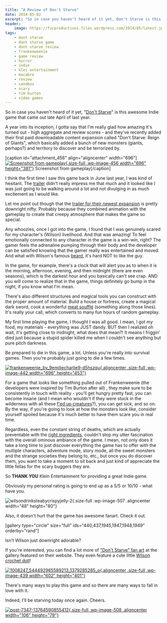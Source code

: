 ```yaml
---
title: "A Review of Don't Starve"
date: 2014-05-02
excerpt: "So in case you haven't heard of it yet, Don't Starve is this awesome Indie game that came out late April of last year."
header:
    image: https://fvcproductions.files.wordpress.com/2014/05/latest.jpeg
tags:
    - dont starve
    - dont starve game
    - dont starve review
    - frankenweenie
    - game review
    - horror
    - indie
    - klei entertainment
    - macabre
    - review
    - sandbox
    - scary
    - tim burton
    - video games
---
```


So in case you haven't heard of it yet, "[Don't
Starve](https://www.dontstarvegame.com)" is this awesome Indie game that
came out late April of last year.

A year into its inception, I gotta say that I'm really glad how amazing
it's turned out - high aggregate and review scores - and they've
recently added their first paid downloadable content expansion called
"Don't Starve: Reign of Giants", which basically added a bunch of new
monsters (giants, perhaps?) and territory to discover and be terrorized
by.

\[caption id="attachment\_456" align="aligncenter"
width="696"\][![Screenshot from
gameplay](https://fvcproductions.files.wordpress.com/2014/05/screen-shot-2014-05-02-at-6-53-20-pm.png){.size-full
.wp-image-456 width="696"
height="381"}](https://fvcproductions.files.wordpress.com/2014/05/screen-shot-2014-05-02-at-6-53-20-pm.png)
Screenshot from gameplay\[/caption\]

I think the first time I saw this game back in June last year, I was
kind of hesitant. The
[trailer](https://www.youtube.com/watch?v=W689SOpXG9o) didn't really
impress me that much and it looked like I was just going to be walking
around a lot and not divulging in as much excitement as I would like.

Let me point out though that the [trailer for their newest
expansion](https://www.youtube.com/watch?v=btI6Eyqv01c) is pretty
downright nifty. Probably because they combined animation with the
gameplay to create that creepy atmosphere that makes the game so
special.

Any whoozies, once I got into the game, I found that I was genuinely
scared for my character's (Wilson) livelihood. And that was amazing! To
feel emotionally connected to any character in the game is a win-win,
right? The gamer feels the adrenaline pumping through their body and the
developer can be satisfied knowing that the gamer really was entertained
and moved. And what with Wilson's famous
[beard](https://dont-starve-game.wikia.com/wiki/Beard), it's hard NOT to
like the guy.

In the game, for example, there's a clock that will alert you as to when
it is the morning, afternoon, evening, and then midnight (there are even
seasons), which is the darkest hour and you basically can't see crap.
AND you will come to realize that in the game, things definitely go bump
in the night, if you know what I'm mean.

There's also different structures and magical tools you can construct
with the proper amount of material. Build a house or fortress, create a
magical dark sword, cook a wonderful [meat
soufflé](https://dont-starve-game.wikia.com/wiki/Meat) (something along
those lines). It's really your call, which converts to many fun hours of
random gameplay.

My first time playing the game, I thought I was all good. I mean, I got
my food, my materials - everything was JUST dandy. BUT then I realized
oh wait, it's getting close to midnight, what does that mean?! It means
I friggin' died just because a stupid spider killed me when I couldn't
see anything but pure pitch darkness.

Be prepared to die in this game, a lot. Unless you're really into
survival games. Then you're probably just going to die a few times.

[![frankenweenie\_by\_9emiliecharlie9-d5hszqu](https://fvcproductions.files.wordpress.com/2014/05/frankenweenie_by_9emiliecharlie9-d5hszqu.png){.aligncenter
.size-full .wp-image-442 width="696"
height="453"}](https://fvcproductions.files.wordpress.com/2014/05/frankenweenie_by_9emiliecharlie9-d5hszqu.png)

For a game that looks like something pulled out of Frankenweenie (the
developers were inspired by Tim Burton after all) , they make sure to be
consistently in touch with reality - you'll get hungry pretty fast, you
can become insane (and I mean who wouldn't if they were stuck in the
wilderness with all these [f'ed up
creatures](https://dont-starve-game.wikia.com/wiki/Monsters)?), you can
get sick, and so on. By the way, if you're going to look at how the
monsters look like, consider yourself spoiled because it's much better
to have them scare you in real time.

Regardless, even the constant string of deaths, which are actually
preventable with the [right
ingredients](https://dont-starve-game.wikia.com/wiki/Meat_Effigy),
couldn't stop my utter fascination with the overall ominous ambiance of
the game. I mean, not only does it take a long time to just discover
everything the game has to offer with the multiple characters, adventure
mode, story mode, all the sweet monsters and the strange societies they
belong to, etc., but once you do discover them, you want to take a
moment to sit back and just kind of appreciate the little fellas for the
scary buggers they are.

So **THANK YOU** Klein Entertainment for providing a great Indie game.

Obviously my personal rating is going to end up as a 5/5 or 10/10 - what
have you.

![wilsondrinksteabycrispyjelly-2](https://fvcproductions.files.wordpress.com/2014/05/wilsondrinksteabycrispyjelly-2.gif){.size-full
.wp-image-507 .aligncenter width="48" height="80"}

Also, it doesn't hurt that the game has awesome fanart. Check it out.

\[gallery type="circle" size="full" ids="440,437,1945,1947,1948,1949"
orderby="rand"\]

Isn't Wilson just downright adorable?

If you're interested, you can find a lot more of ["Don't Starve" fan
art](https://www.dontstarvegame.com/fan-art) at the gallery featured on
their website. They even feature a cute little [Wilson crochet
doll](https://www.facebook.com/photo.php?fbid=240025272807318&set=pb.102177486592098.-2207520000.1399074073.&type=3&theater)!

[![1008247\_544492965589213\_1379285285\_o](https://fvcproductions.files.wordpress.com/2014/05/1008247_544492965589213_1379285285_o.jpg){.aligncenter
.size-full .wp-image-439 width="602"
height="401"}](https://fvcproductions.files.wordpress.com/2014/05/1008247_544492965589213_1379285285_o.jpg)

There's many ways to play this game and so there are many ways to fall
in love with it.

Indeed, I'll be starving today once again. Cheers.

[![post-7347-13764590855412](https://fvcproductions.files.wordpress.com/2014/05/post-7347-13764590855412.gif){.size-full
.wp-image-508 .aligncenter width="106"
height="79"}](https://fvcproductions.files.wordpress.com/2014/05/post-7347-13764590855412.gif)
